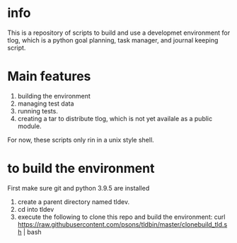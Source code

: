 # info
This is a repository  of scripts to build and use a developmet environment for 
tlog, which is a python goal planning, task manager, and journal keeping script.

# Main features

1. building the environment
2. managing test data
3. running tests.
4. creating a tar to distribute tlog, which is not yet availale as a public module.

For now, these scripts only rin in a unix style shell.

# to build the environment

First make sure git and python 3.9.5 are installed

1. create a parent directory named tldev.
2. cd into tldev
3. execute the following to clone this repo and build the environment:
	curl https://raw.githubusercontent.com/psons/tldbin/master/clonebuild_tld.sh | bash
	
